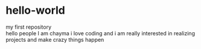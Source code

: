 # hello-world
my first repository  
hello people 
I am chayma i love coding and i am really interested in realizing projects and make crazy things happen
